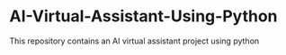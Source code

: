 # AI-Virtual-Assistant-Using-Python
This repository contains an AI virtual assistant project using python 

